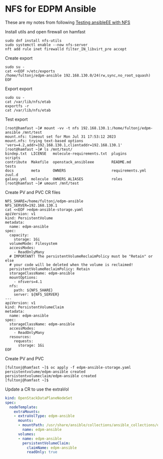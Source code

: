 # NFS for EDPM Ansible

These are my notes from following
[Testing ansibleEE with NFS](https://openstack-k8s-operators.github.io/edpm-ansible/testing_with_ansibleee.html)

Install utils and open firewall on hamfast
```
sudo dnf install nfs-utils
sudo systemctl enable --now nfs-server
nft add rule inet firewalld filter_IN_libvirt_pre accept
```

Create export
```
sudo su -
cat <<EOF >/etc/exports
/home/fultonj/edpm-ansible 192.168.130.0/24(rw,sync,no_root_squash)
EOF
```
Export export
```
sudo su -
cat /var/lib/nfs/etab
exportfs -r 
cat /var/lib/nfs/etab
```

Test export
```
[root@hamfast ~]# mount -vv -t nfs 192.168.130.1:/home/fultonj/edpm-ansible /mnt/test
mount.nfs: timeout set for Mon Jul 31 17:53:12 2023
mount.nfs: trying text-based options 'vers=4.2,addr=192.168.130.1,clientaddr=192.168.130.1'
[root@hamfast ~]# ls /mnt/test/
bindep.txt  LICENSE   molecule-requirements.txt  plugins           scripts
contribute  Makefile  openstack_ansibleee        README.md         tests
docs        meta      OWNERS                     requirements.yml  zuul.d
galaxy.yml  molecule  OWNERS_ALIASES             roles
[root@hamfast ~]# umount /mnt/test
```
Create PV and PVC CR files
```
NFS_SHARE=/home/fultonj/edpm-ansible
NFS_SERVER=192.168.130.1
cat <<EOF >edpm-ansible-storage.yaml
apiVersion: v1
kind: PersistentVolume
metadata:
  name: edpm-ansible
spec:
  capacity:
    storage: 1Gi
  volumeMode: Filesystem
  accessModes:
    - ReadOnlyMany
  # IMPORTANT! The persistentVolumeReclaimPolicy must be "Retain" or else
  # your code will be deleted when the volume is reclaimed!
  persistentVolumeReclaimPolicy: Retain
  storageClassName: edpm-ansible
  mountOptions:
    - nfsvers=4.1
  nfs:
    path: ${NFS_SHARE}
    server: ${NFS_SERVER}
---
apiVersion: v1
kind: PersistentVolumeClaim
metadata:
  name: edpm-ansible
spec:
  storageClassName: edpm-ansible
  accessModes:
    - ReadOnlyMany
  resources:
    requests:
      storage: 1Gi
EOF
```
Create PV and PVC
```
[fultonj@hamfast ~]$ oc apply -f edpm-ansible-storage.yaml
persistentvolume/edpm-ansible created
persistentvolumeclaim/edpm-ansible created
[fultonj@hamfast ~]$ 
```
Update a CR to use the extraVol

```yaml
kind: OpenStackDataPlaneNodeSet
spec:
  nodeTemplate:
    extraMounts:
    - extraVolType: edpm-ansible
      mounts:
      - mountPath: /usr/share/ansible/collections/ansible_collections/osp/edpm
        name: edpm-ansible
      volumes:
      - name: edpm-ansible
        persistentVolumeClaim:
          claimName: edpm-ansible
          readOnly: true
```
